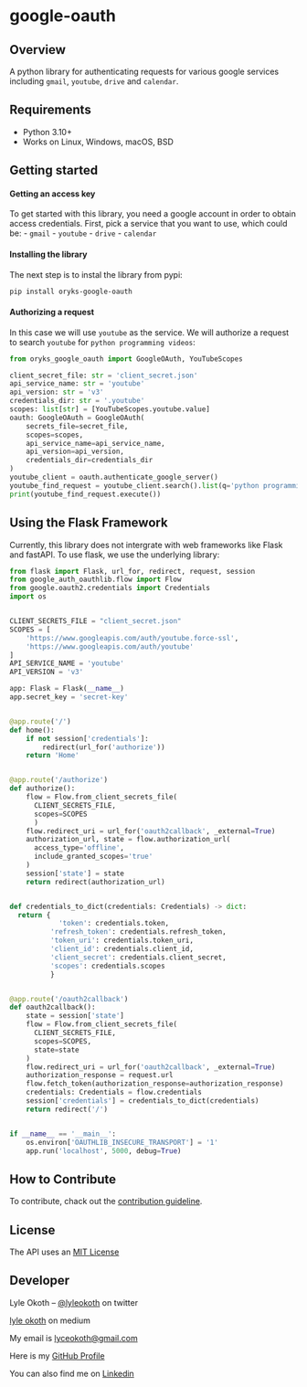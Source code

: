 # google-oauth
## Overview
A python library for authenticating requests for various google services including ```gmail```, ```youtube```, ```drive``` and ```calendar```.
## Requirements
- Python 3.10+
- Works on Linux, Windows, macOS, BSD
## Getting started
#### Getting an access key
To get started with this library, you need a google account in order to obtain access credentials. First, pick a service that you want to use, which could be:
    - ```gmail```
    - ```youtube```
    - ```drive```
    - ```calendar```
#### Installing the library
The next step is to instal the library from pypi:
```sh
pip install oryks-google-oauth
```
#### Authorizing a request
In this case we will use ```youtube``` as the service. We will authorize a request to search ```youtube``` for ```python programming videos```:
```python
from oryks_google_oauth import GoogleOAuth, YouTubeScopes

client_secret_file: str = 'client_secret.json'
api_service_name: str = 'youtube'
api_version: str = 'v3'
credentials_dir: str = '.youtube'
scopes: list[str] = [YouTubeScopes.youtube.value]
oauth: GoogleOAuth = GoogleOAuth(
    secrets_file=secret_file,
    scopes=scopes,
    api_service_name=api_service_name,
    api_version=api_version,
    credentials_dir=credentials_dir
)
youtube_client = oauth.authenticate_google_server()
youtube_find_request = youtube_client.search().list(q='python programming videos', part='id, snippet')
print(youtube_find_request.execute())
```
## Using the Flask Framework
Currently, this library does not intergrate with web frameworks like Flask and fastAPI. To use flask, we use the underlying library:
```python
from flask import Flask, url_for, redirect, request, session
from google_auth_oauthlib.flow import Flow
from google.oauth2.credentials import Credentials
import os


CLIENT_SECRETS_FILE = "client_secret.json"
SCOPES = [
    'https://www.googleapis.com/auth/youtube.force-ssl',
    'https://www.googleapis.com/auth/youtube'
]
API_SERVICE_NAME = 'youtube'
API_VERSION = 'v3'

app: Flask = Flask(__name__)
app.secret_key = 'secret-key'


@app.route('/')
def home():
    if not session['credentials']:
        redirect(url_for('authorize'))
    return 'Home'


@app.route('/authorize')
def authorize():
    flow = Flow.from_client_secrets_file(
      CLIENT_SECRETS_FILE,
      scopes=SCOPES
      )
    flow.redirect_uri = url_for('oauth2callback', _external=True)
    authorization_url, state = flow.authorization_url(
      access_type='offline',
      include_granted_scopes='true'
    )
    session['state'] = state
    return redirect(authorization_url)


def credentials_to_dict(credentials: Credentials) -> dict:
  return {
            'token': credentials.token,
          'refresh_token': credentials.refresh_token,
          'token_uri': credentials.token_uri,
          'client_id': credentials.client_id,
          'client_secret': credentials.client_secret,
          'scopes': credentials.scopes
          }


@app.route('/oauth2callback')
def oauth2callback():
    state = session['state']
    flow = Flow.from_client_secrets_file(
      CLIENT_SECRETS_FILE,
      scopes=SCOPES,
      state=state
    )
    flow.redirect_uri = url_for('oauth2callback', _external=True)
    authorization_response = request.url
    flow.fetch_token(authorization_response=authorization_response)
    credentials: Credentials = flow.credentials
    session['credentials'] = credentials_to_dict(credentials)
    return redirect('/')


if __name__ == '__main__':
    os.environ['OAUTHLIB_INSECURE_TRANSPORT'] = '1'
    app.run('localhost', 5000, debug=True)
```
## How to Contribute

To contribute, chack out the [contribution guideline](CONTRIBUTING.md).

## License

The API uses an [MIT License](LICENSE)

## Developer

Lyle Okoth – [@lyleokoth](https://twitter.com/lyleokoth) on twitter

[lyle okoth](https://medium.com/@lyle-okoth) on medium

My email is lyceokoth@gmail.com

Here is my [GitHub Profile](https://github.com/twyle/)

You can also find me on [Linkedin](https://www.linkedin.com/in/lyle-okoth/)
